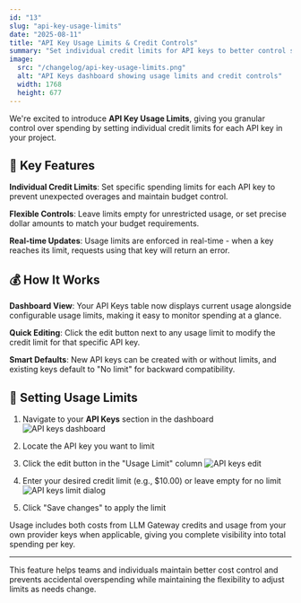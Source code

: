 ```yaml
---
id: "13"
slug: "api-key-usage-limits"
date: "2025-08-11"
title: "API Key Usage Limits & Credit Controls"
summary: "Set individual credit limits for API keys to better control spending and prevent unexpected overages."
image:
  src: "/changelog/api-key-usage-limits.png"
  alt: "API Keys dashboard showing usage limits and credit controls"
  width: 1768
  height: 677
---
```


We're excited to introduce **API Key Usage Limits**, giving you granular control over spending by setting individual credit limits for each API key in your project.

## 🎯 Key Features

**Individual Credit Limits**: Set specific spending limits for each API key to prevent unexpected overages and maintain budget control.

**Flexible Controls**: Leave limits empty for unrestricted usage, or set precise dollar amounts to match your budget requirements.

**Real-time Updates**: Usage limits are enforced in real-time - when a key reaches its limit, requests using that key will return an error.

## 💰 How It Works

**Dashboard View**: Your API Keys table now displays current usage alongside configurable usage limits, making it easy to monitor spending at a glance.

**Quick Editing**: Click the edit button next to any usage limit to modify the credit limit for that specific API key.

**Smart Defaults**: New API keys can be created with or without limits, and existing keys default to "No limit" for backward compatibility.

## 🔧 Setting Usage Limits

1. Navigate to your **API Keys** section in the dashboard
   ![API keys dashboard](/changelog/api-key-usage-limits-step-1.png)

2. Locate the API key you want to limit
3. Click the edit button in the "Usage Limit" column
   ![API keys edit](/changelog/api-key-usage-limits-step-2.png)

4. Enter your desired credit limit (e.g., $10.00) or leave empty for no limit
   ![API keys limit dialog](/changelog/api-key-usage-limits-step-3.png)
5. Click "Save changes" to apply the limit

Usage includes both costs from LLM Gateway credits and usage from your own provider keys when applicable, giving you complete visibility into total spending per key.

---

This feature helps teams and individuals maintain better cost control and prevents accidental overspending while maintaining the flexibility to adjust limits as needs change.
